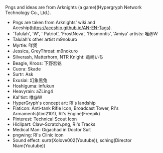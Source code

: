 Pngs and ideas are from Arknights (a game)(Hypergryph Network Technology Co., Ltd.).
- Pngs are taken from Arknights' wiki and Aceship(https://aceship.github.io/AN-EN-Tags).
- 'Talulah', 'W', ' Patriot', 'FrostNova', 'Rosmontis', 'Amiya' artists: 唯@W
- Talulah's other artist m9nokuro
- Myrtle: 咩煲
- Jessica, GreyThroat: m9nokuro
- Silverash, Matterhorn, NTR Knight: 竜崎いち
- Beagle, Kroos: 下野宏铭
- Cuora: Skade
- Surtr: Ask
- Exusiai: 幻象黑兔
- Hoshiguma: infukun
- Heavyrain: aZLing4
- Kal'tist: 唯@W
- HyperGryph's concept art: RI's landship
- Flaticon: Anti-tank Rifle Icon, Broadcast Tower, RI's Armaments(itim2101), RI's Engine(Freepik)
- Pinterest: Technical Scout Icon
- Hiclipart: Claw-Scratch.png, RI's Tracks
- Medical Man: Gigachad in Doctor Suit
- pngwing: RI's Clinic icon
- Sound effect: surtr(Xolove002(Youtube)), sching(Director Niam(Youtube))